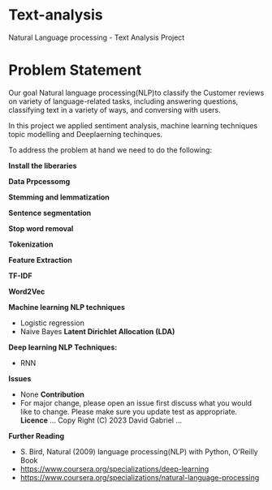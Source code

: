 # Text-analysis
Natural Language processing - Text Analysis Project 

# **Problem Statement**

Our goal Natural language processing(NLP)to classify the Customer reviews on variety of language-related tasks, including answering questions, classifying text in a variety of ways, and conversing with users.

In this project we applied sentiment analysis, machine learning techniques topic modelling and Deeplaerning techinques.

To address the problem at hand we need to do the following:

**Install the liberaries**


**Data Prpcessomg**



**Stemming and lemmatization**


**Sentence segmentation**


**Stop word removal**


**Tokenization**



**Feature Extraction**




**TF-IDF**


**Word2Vec**


**Machine learning NLP techniques**
 - Logistic regression
 - Naive Bayes
**Latent Dirichlet Allocation (LDA)**

**Deep learning NLP Techniques:**  
   - RNN
   
**Issues**
  - None
**Contribution**
   -  For major change, please open an issue first discuss what you would like to change. Please make sure you update test as appropriate.
**Licence**
...
Copy Right (C) 2023 David Gabriel
...

**Further Reading**
  - S. Bird, Natural (2009) language processing(NLP) with Python, O'Reilly Book
  - https://www.coursera.org/specializations/deep-learning
  - https://www.coursera.org/specializations/natural-language-processing
